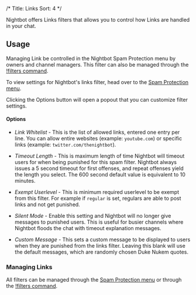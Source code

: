 /*
Title: Links
Sort: 4
*/

Nightbot offers Links filters that allows you to control how Links are handled in your chat.

## Usage

Managing Link be controlled in the Nightbot Spam Protection menu by owners and channel managers. This filter can also be managed through the [!filters command](https://docs.nightbot.tv/commands/filters).  

To view settings for Nightbot's links filter, head over to the [Spam Protection menu](https://beta.nightbot.tv/spam_protection). 

Clicking the Options button will open a popout that you can customize filter settings.

#### Options

- *Link Whitelist* - This is the list of allowed links, entered one entry per line. You can allow entire websites (example: `youtube.com`) or specific links (example: `twitter.com/thenightbot`).

- *Timeout Length* - This is maximum length of time Nightbot will timeout users for when being punished for this spam filter. Nightbot always issues a 5 second timeout for first offenses, and repeat offenses yield the length you select. The 600 second default value is equivalent to 10 minutes.

- *Exempt Userlevel* - This is minimum required userlevel to be exempt from this filter. For example if `regular` is set, regulars are able to post links and not get punished. 

- *Silent Mode* - Enable this setting and Nightbot will no longer give messages to punished users. This is useful for busier channels where Nightbot floods the chat with timeout explanation messages.

- *Custom Message* - This sets a custom message to be displayed to users when they are punished from the links filter. Leaving this blank will use the default messages, which are randomly chosen Duke Nukem quotes.

### Managing Links

All filters can be managed through the [Spam Protection menu](https://beta.nightbot.tv/spam_protection) or through the [!filters command](https://docs.nightbot.tv/commands/filters).